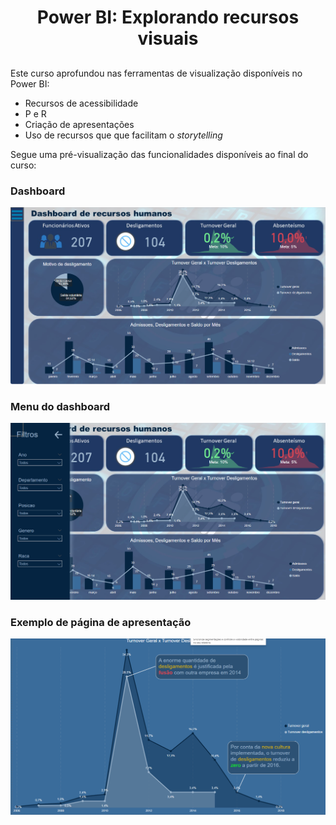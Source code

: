 <h1 align="center"> Power BI: Explorando recursos visuais </h1>

##

<div>

  <p>Este curso aprofundou nas ferramentas de visualização disponíveis no Power BI: </p>

  <ul>
    <li>Recursos de acessibilidade</li>
    <li>P e R</li>
    <li>Criação de apresentações</li>
    <li>Uso de recursos que que facilitam o <i>storytelling</i></li>
  </ul>

  <p>Segue uma pré-visualização das funcionalidades disponíveis ao final do curso:</p>

 ### Dashboard

  <img src="./img/dashboard.png">

### Menu do dashboard

  <img src="./img/dashboard_menu.png">

### Exemplo de página de apresentação

  <img src="./img/apresentacao.png">

  </div>